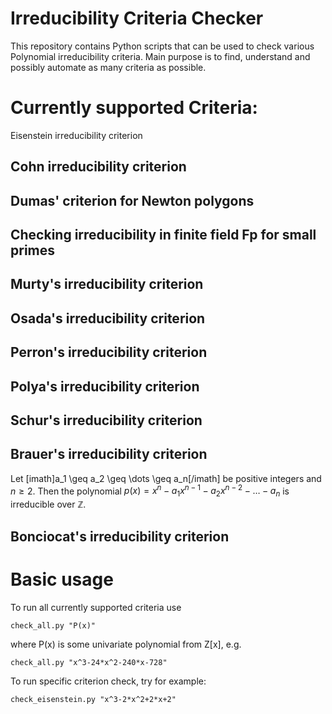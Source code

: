 # Irreducibility Criteria Checker
This repository contains Python scripts that can be used to check various Polynomial irreducibility criteria. Main purpose is to find, understand and possibly automate as many criteria as possible.

# Currently supported Criteria:

Eisenstein irreducibility criterion

## Cohn irreducibility criterion

## Dumas' criterion for Newton polygons

## Checking irreducibility in finite field Fp for small primes

## Murty's irreducibility criterion

## Osada's irreducibility criterion

## Perron's irreducibility criterion

## Polya's irreducibility criterion

## Schur's irreducibility criterion

## Brauer's irreducibility criterion
Let [imath]a_1 \geq a_2 \geq \dots \geq a_n[/imath] be positive integers and $n \geq 2$. Then the polynomial $p(x)=x^n-a_1x^{n-1}-a_2x^{n-2}-\dots-a_n$ is irreducible over $\mathbb{Z}$.

## Bonciocat's irreducibility criterion

# Basic usage

To run all currently supported criteria use


`
check_all.py "P(x)"
`

where P(x) is some univariate polynomial from Z[x], e.g.
 
 `
check_all.py "x^3-24*x^2-240*x-728"
`

To run specific criterion check, try for example:

 `
check_eisenstein.py "x^3-2*x^2+2*x+2"
`
